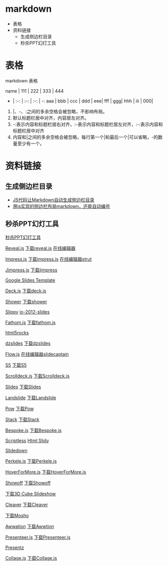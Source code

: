 markdown
========

<!-- MarkdownTOC -->

- 表格
- 资料链接
    - 生成侧边栏目录
    - 秒杀PPT幻灯工具

<!-- /MarkdownTOC -->


# 表格

markdown 表格

name | 111 | 222 | 333 | 444
- | :-: | :-: | :-: | -:
aaa | bbb | ccc | ddd | eee|
fff | ggg| hhh | iii | 000|

1. |、-、:之间的多余空格会被忽略，不影响布局。
2. 默认标题栏居中对齐，内容居左对齐。
3. -:表示内容和标题栏居右对齐，:-表示内容和标题栏居左对齐，:-:表示内容和标题栏居中对齐
4. 内容和|之间的多余空格会被忽略，每行第一个|和最后一个|可以省略，-的数量至少有一个。

# 资料链接

## 生成侧边栏目录

- [JS代码让Markdown自动生成侧边栏目录](https://www.jianshu.com/p/34c92cbd0aaf/)
- [用js实现的侧边栏布局markdown，还能自动编号](http://ruby-china.org/topics/17028)

## 秒杀PPT幻灯工具

[秒杀PPT幻灯工具](https://www.jianshu.com/p/09a3bbb8b362)

[Reveal.js](http://lab.hakim.se/reveal-js/#/)
[下载reveal.js](https://github.com/hakimel/reveal.js)
[在线编辑器](http://slid.es/)

[Impress.js](http://bartaz.github.io/impress.js/)
[下载impress.js](https://github.com/bartaz/impress.js)
[在线编辑器strut](http://strut.io/)

[Jimpress.js](http://jmpressjs.github.io/jmpress.js/#/home)
[下载jimpress](http://jmpressjs.github.com/customize/)

[Google Slides Template](http://html5slides.googlecode.com/svn/trunk/template/index.html)

[Deck.js](http://imakewebthings.com/deck.js)
[下载deck.js](https://github.com/imakewebthings/deck.js)

[Shower](http://shwr.me/)
[下载shower](http://shwr.me/shower.zip)

[Slippy](slides.seld.be)
[io-2012-slides](http://io-2012-slides.googlecode.com/git/template.html)

[Fathom.js](http://markdalgleish.com/presentations/jquerymobile/)
[下载fathom.js](http://github.com/markdalgleish/fathom/raw/master/fathom.min.js)

[html5rocks](http://slides.html5rocks.com/)

[dzslides](http://paulrouget.com/dzslides/)
[下载dzslides](https://github.com/paulrouget/dzslides/archives/master)

[Flow.js](http://flowtime-js.marcolago.com/)
[在线编辑器slidecaptain](http://www.slidecaptain.com/)

[S5](http://meyerweb.com/eric/tools/s5/s5-intro.html)
[下载S5](http://meyerweb.com/eric/tools/s5/v/1.2/dev/v12a2.zip)

[Scrolldeck.js](http://johnpolacek.github.io/scrolldeck.js/)
[下载Scrolldeck.js](https://github.com/johnpolacek/scrolldeck.js/archive/master.zip)

[Slides](http://www.briancavalier.com/code/slides/)
[下载Slides](https://github.com/briancavalier/slides/archive/master.zip)

[Landslide](http://adamzap.com/random/landslide.html)
[下载Landslide](https://github.com/n1k0/landslide/archive/master.zip)

[Pow](http://usepow.com/about/)
[下载Pow](https://github.com/chromakode/pow/archive/master.zip)

[Stack](http://mbostock.github.io/stack/)
[下载Stack](https://github.com/mbostock/stack/archive/gh-pages.zip)

[Bespoke.js](http://markdalgleish.com/projects/bespoke.js/)
[下载Bespoke.js](https://github.com/mbostock/stack/archive/gh-pages.zip)

[Scriptless](http://bytasv.github.io/scriptless-slides/)
[Html Slidy](http://www.w3.org/Talks/Tools/Slidy2)

[Slidedown](https://github.com/nakajima/slidedown)

[Perkele.js](http://kpuputti.github.io/perkele.js/)
[下载Perkele.js](https://github.com/kpuputti/perkele.js/zipball/master)

[HoverForMore.js](http://lukifer.github.io/HoverForMore.js/)
[下载HoverForMore.js](http://lukifer.github.io/HoverForMore.js/jQuery.hoverForMore.js)

[Showoff](https://github.com/puppetlabs/showoff)
[下载Showoff](https://github.com/puppetlabs/showoff/archive/master.zip)

[下载3D Cube Slideshow](http://cu3ox.com/index.html#download)

[Cleaver](http://jdan.github.io/cleaver/)
[下载Cleaver](https://github.com/jdan/cleaver/archive/master.zip)

[下载Mosho](https://github.com/pdehn/mosho/archive/master.zip)

[Awwation](http://awwation.com/)
[下载Awwtion](https://github.com/adityab/Awwation/archive/master.zip)

[Presenteer.js](http://willemmulder.github.io/Presenteer.js/)
[下载Presenteer.js](https://github.com/willemmulder/Presenteer.js/archive/master.zip)

[Presentz](http://presentz.org/)

[Collage.js](http://ozan.io/collage/)
[下载Collage.js](https://github.com/oztu/collage/archive/master.zip)

